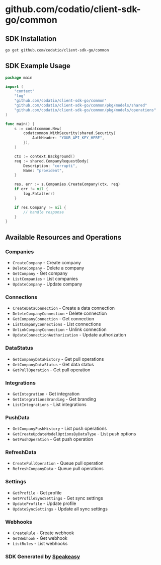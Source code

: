 # github.com/codatio/client-sdk-go/common

<!-- Start SDK Installation -->
## SDK Installation

```bash
go get github.com/codatio/client-sdk-go/common
```
<!-- End SDK Installation -->

## SDK Example Usage
<!-- Start SDK Example Usage -->
```go
package main

import (
    "context"
    "log"
    "github.com/codatio/client-sdk-go/common"
    "github.com/codatio/client-sdk-go/common/pkg/models/shared"
    "github.com/codatio/client-sdk-go/common/pkg/models/operations"
)

func main() {
    s := codatcommon.New(
        codatcommon.WithSecurity(shared.Security{
            AuthHeader: "YOUR_API_KEY_HERE",
        }),
    )

    ctx := context.Background()    
    req := shared.CompanyRequestBody{
        Description: "corrupti",
        Name: "provident",
    }

    res, err := s.Companies.CreateCompany(ctx, req)
    if err != nil {
        log.Fatal(err)
    }

    if res.Company != nil {
        // handle response
    }
}
```
<!-- End SDK Example Usage -->

<!-- Start SDK Available Operations -->
## Available Resources and Operations


### Companies

* `CreateCompany` - Create company
* `DeleteCompany` - Delete a company
* `GetCompany` - Get company
* `ListCompanies` - List companies
* `UpdateCompany` - Update company

### Connections

* `CreateDataConnection` - Create a data connection
* `DeleteCompanyConnection` - Delete connection
* `GetCompanyConnection` - Get connection
* `ListCompanyConnections` - List connections
* `UnlinkCompanyConnection` - Unlink connection
* `UpdateConnectionAuthorization` - Update authorization

### DataStatus

* `GetCompanyDataHistory` - Get pull operations
* `GetCompanyDataStatus` - Get data status
* `GetPullOperation` - Get pull operation

### Integrations

* `GetIntegration` - Get integration
* `GetIntegrationsBranding` - Get branding
* `ListIntegrations` - List integrations

### PushData

* `GetCompanyPushHistory` - List push operations
* `GetCreateUpdateModelOptionsByDataType` - List push options
* `GetPushOperation` - Get push operation

### RefreshData

* `CreatePullOperation` - Queue pull operation
* `RefreshCompanyData` - Queue pull operations

### Settings

* `GetProfile` - Get profile
* `GetProfileSyncSettings` - Get sync settings
* `UpdateProfile` - Update profile
* `UpdateSyncSettings` - Update all sync settings

### Webhooks

* `CreateRule` - Create webhook
* `GetWebhook` - Get webhook
* `ListRules` - List webhooks
<!-- End SDK Available Operations -->

### SDK Generated by [Speakeasy](https://docs.speakeasyapi.dev/docs/using-speakeasy/client-sdks)
